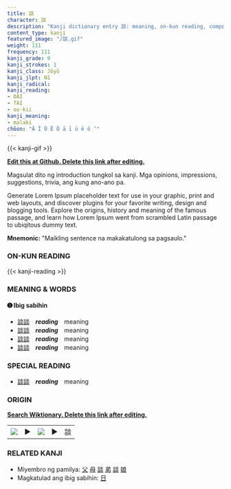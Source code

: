 ```yaml
---
title: 談
character: 談
description: "Kanji dictionary entry 談: meaning, on-kun reading, compounds, origin, related kanji"
content_type: kanji
featured_image: "/談.gif"
weight: 111
frequency: 111
kanji_grade: 9
kanji_strokes: 1
kanji_class: Jōyō
kanji_jlpt: N1
kanji_radical: 
kanji_reading: 
- DAI
- TAI
- oo-kii
kanji_meaning:
- malaki
chōon: "Ā Ī Ū Ē Ō ā ī ū ē ō ’"
---
```

[//]: # (Don't edit the line below. Kanji animated GIF code is automatically generated.)
{{< kanji-gif >}}

[//]: # (Edit below this line.)

**[Edit this at Github. Delete this link after editing.](https://github.com/tim0g/tim/tree/main/content/kanji/談/index.md)**

Magsulat dito ng introduction tungkol sa kanji. Mga opinions, impressions, suggestions, trivia, ang kung ano-ano pa.

Generate Lorem Ipsum placeholder text for use in your graphic, print and web layouts, and discover plugins for your favorite writing, design and blogging tools. Explore the origins, history and meaning of the famous passage, and learn how Lorem Ipsum went from scrambled Latin passage to ubiqitous dummy text.
 
**Mnemonic:** "Maikling sentence na makakatulong sa pagsaulo."

### ON-KUN READING

[//]: # (Don't edit the line below. ON-KUN READING code is automatically generated.)
{{< kanji-reading >}}

### MEANING & WORDS

#### ➊ **Ibig sabihin**
  - [談](../談)[談](../談)　***reading***　meaning
  - [談](../談)[談](../談)　***reading***　meaning
  - [談](../談)[談](../談)　***reading***　meaning
  - [談](../談)[談](../談)　***reading***　meaning

### SPECIAL READING
  - [談](../談)[談](../談)　***reading***　meaning

### ORIGIN

**[Search Wiktionary. Delete this link after editing.](https://wiktionary.org/wiki/談)**
<table class="kanji-table"><tr><td>
<img src="60px-談-bronze.svg.png">
</td><td>▶</td><td>
<img src="60px-談-oracle.svg.png">
</td><td>▶</td>
<td class="kanji-origin">談</td>
</tr></table>

### RELATED KANJI
- Miyembro ng pamilya: [父](../父) [母](../母) [談](../談) [弟](../弟) [談](../談) [娘](../娘)
- Magkatulad ang ibig sabihin: [日](../日)
